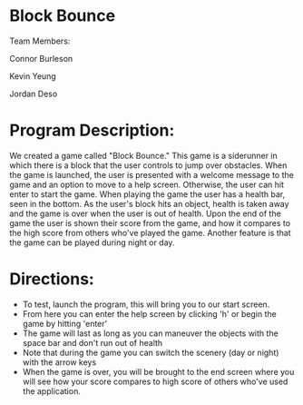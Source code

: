 # Block Bounce
Team Members:

Connor Burleson

Kevin Yeung

Jordan Deso

# Program Description:
We created a game called "Block Bounce." This game is a siderunner in which there is a block that the user controls to 
jump over obstacles. When the game is launched, the user is presented with a welcome message to the game and an option to 
move to a help screen. Otherwise, the user can hit enter to start the game. When playing the game the user has a health 
bar, seen in the bottom. As the user's block hits an object, health is taken away and the game is over when the user is 
out of health. Upon the end of the game the user is shown their score from the game, and how it compares to the high 
score from others who've played the game. Another feature is that the game can be played during night or day. 

# Directions:
- To test, launch the program, this will bring you to our start screen. 
- From here you can enter the help screen by clicking 'h' or begin the game by hitting 'enter'
- The game will last as long as you can maneuver the objects with the space bar and don't run out of health
- Note that during the game you can switch the scenery (day or night) with the arrow keys
- When the game is over, you will be brought to the end screen where you will see how your score compares to high score
of others who've used the application. 
